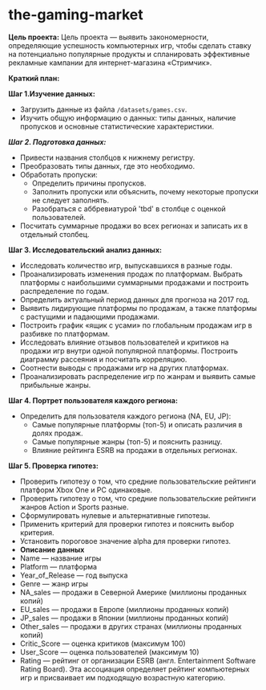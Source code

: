 # the-gaming-market
**Цель проекта:**
Цель проекта — выявить закономерности, определяющие успешность компьютерных игр, чтобы сделать ставку на потенциально популярные продукты и спланировать эффективные рекламные кампании для интернет-магазина «Стримчик».

**Краткий план:**

**Шаг 1.Изучение данных:**
- Загрузить данные из файла `/datasets/games.csv`.
- Изучить общую информацию о данных: типы данных, наличие пропусков и основные статистические характеристики.

***Шаг 2. Подготовка данных:***
- Привести названия столбцов к нижнему регистру.
- Преобразовать типы данных, где это необходимо.
- Обработать пропуски:
  - Определить причины пропусков.
  - Заполнить пропуски или объяснить, почему некоторые пропуски не следует заполнять.
  - Разобраться с аббревиатурой 'tbd' в столбце с оценкой пользователей.
- Посчитать суммарные продажи во всех регионах и записать их в отдельный столбец.

**Шаг 3. Исследовательский анализ данных:**
- Исследовать количество игр, выпускавшихся в разные годы.
- Проанализировать изменения продаж по платформам. Выбрать платформы с наибольшими суммарными продажами и построить распределение по годам.
- Определить актуальный период данных для прогноза на 2017 год.
- Выявить лидирующие платформы по продажам, а также платформы с растущими и падающими продажами.
- Построить график «ящик с усами» по глобальным продажам игр в разбивке по платформам.
- Исследовать влияние отзывов пользователей и критиков на продажи игр внутри одной популярной платформы. Построить диаграмму рассеяния и посчитать корреляцию.
- Соотнести выводы с продажами игр на других платформах.
- Проанализировать распределение игр по жанрам и выявить самые прибыльные жанры.

**Шаг 4. Портрет пользователя каждого региона:**
- Определить для пользователя каждого региона (NA, EU, JP):
  - Самые популярные платформы (топ-5) и описать различия в долях продаж.
  - Самые популярные жанры (топ-5) и пояснить разницу.
  - Влияние рейтинга ESRB на продажи в отдельных регионах.

**Шаг 5. Проверка гипотез:**
- Проверить гипотезу о том, что средние пользовательские рейтинги платформ Xbox One и PC одинаковые.
- Проверить гипотезу о том, что средние пользовательские рейтинги жанров Action и Sports разные.
- Сформулировать нулевые и альтернативные гипотезы.
- Применить критерий для проверки гипотез и пояснить выбор критерия.
- Установить пороговое значение alpha для проверки гипотез.
- **Описание данных**
- Name — название игры
- Platform — платформа
- Year_of_Release — год выпуска
- Genre — жанр игры
- NA_sales — продажи в Северной Америке (миллионы проданных копий)
- EU_sales — продажи в Европе (миллионы проданных копий)
- JP_sales — продажи в Японии (миллионы проданных копий)
- Other_sales — продажи в других странах (миллионы проданных копий)
- Critic_Score — оценка критиков (максимум 100)
- User_Score — оценка пользователей (максимум 10)
- Rating — рейтинг от организации ESRB (англ. Entertainment Software Rating Board). Эта ассоциация определяет рейтинг компьютерных игр и присваивает им подходящую возрастную категорию.

